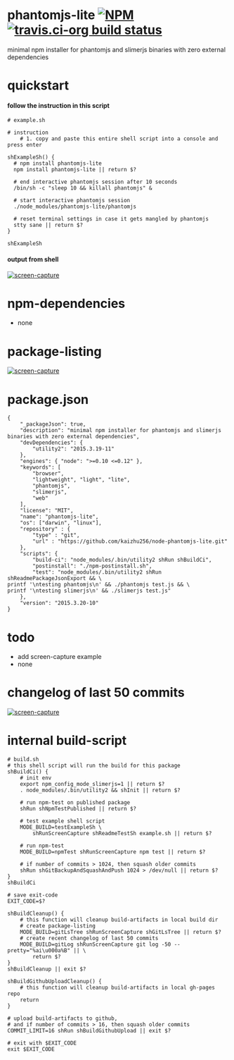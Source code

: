 phantomjs-lite [![NPM](https://img.shields.io/npm/v/phantomjs-lite.svg?style=flat-square)](https://www.npmjs.org/package/phantomjs-lite) [![travis.ci-org build status](https://api.travis-ci.org/kaizhu256/node-phantomjs-lite.svg)](https://travis-ci.org/kaizhu256/node-phantomjs-lite)
==============
minimal npm installer for phantomjs and slimerjs binaries with zero external dependencies



# quickstart
#### follow the instruction in this script
```
# example.sh

# instruction
    # 1. copy and paste this entire shell script into a console and press enter

shExampleSh() {
  # npm install phantomjs-lite
  npm install phantomjs-lite || return $?

  # end interactive phantomjs session after 10 seconds
  /bin/sh -c "sleep 10 && killall phantomjs" &

  # start interactive phantomjs session
  ./node_modules/phantomjs-lite/phantomjs

  # reset terminal settings in case it gets mangled by phantomjs
  stty sane || return $?
}

shExampleSh
```
#### output from shell
[![screen-capture](https://kaizhu256.github.io/node-phantomjs-lite/build/screen-capture.testExampleSh.png)](https://travis-ci.org/kaizhu256/node-phantomjs-lite)



# npm-dependencies
- none



# package-listing
[![screen-capture](https://kaizhu256.github.io/node-phantomjs-lite/build/screen-capture.gitLsTree.png)](https://github.com/kaizhu256/node-phantomjs-lite)



# package.json
```
{
    "_packageJson": true,
    "description": "minimal npm installer for phantomjs and slimerjs binaries with zero external dependencies",
    "devDependencies": {
        "utility2": "2015.3.19-11"
    },
    "engines": { "node": ">=0.10 <=0.12" },
    "keywords": [
        "browser",
        "lightweight", "light", "lite",
        "phantomjs",
        "slimerjs",
        "web"
    ],
    "license": "MIT",
    "name": "phantomjs-lite",
    "os": ["darwin", "linux"],
    "repository" : {
        "type" : "git",
        "url" : "https://github.com/kaizhu256/node-phantomjs-lite.git"
    },
    "scripts": {
        "build-ci": "node_modules/.bin/utility2 shRun shBuildCi",
        "postinstall": "./npm-postinstall.sh",
        "test": "node_modules/.bin/utility2 shRun shReadmePackageJsonExport && \
printf '\ntesting phantomjs\n' && ./phantomjs test.js && \
printf '\ntesting slimerjs\n' && ./slimerjs test.js"
    },
    "version": "2015.3.20-10"
}
```



# todo
- add screen-capture example
- none



# changelog of last 50 commits
[![screen-capture](https://kaizhu256.github.io/node-phantomjs-lite/build/screen-capture.gitLog.png)](https://github.com/kaizhu256/node-phantomjs-lite/commits)



# internal build-script
```
# build.sh
# this shell script will run the build for this package
shBuildCi() {
    # init env
    export npm_config_mode_slimerjs=1 || return $?
    . node_modules/.bin/utility2 && shInit || return $?

    # run npm-test on published package
    shRun shNpmTestPublished || return $?

    # test example shell script
    MODE_BUILD=testExampleSh \
        shRunScreenCapture shReadmeTestSh example.sh || return $?

    # run npm-test
    MODE_BUILD=npmTest shRunScreenCapture npm test || return $?

    # if number of commits > 1024, then squash older commits
    shRun shGitBackupAndSquashAndPush 1024 > /dev/null || return $?
}
shBuildCi

# save exit-code
EXIT_CODE=$?

shBuildCleanup() {
    # this function will cleanup build-artifacts in local build dir
    # create package-listing
    MODE_BUILD=gitLsTree shRunScreenCapture shGitLsTree || return $?
    # create recent changelog of last 50 commits
    MODE_BUILD=gitLog shRunScreenCapture git log -50 --pretty="%ai\u000a%B" || \
        return $?
}
shBuildCleanup || exit $?

shBuildGithubUploadCleanup() {
    # this function will cleanup build-artifacts in local gh-pages repo
    return
}

# upload build-artifacts to github,
# and if number of commits > 16, then squash older commits
COMMIT_LIMIT=16 shRun shBuildGithubUpload || exit $?

# exit with $EXIT_CODE
exit $EXIT_CODE
```
